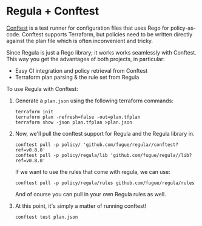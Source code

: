 # Regula + Conftest

[Conftest](https://github.com/open-policy-agent/conftest) is a test runner for configuration files that uses Rego for
policy-as-code.  Conftest supports Terraform, but policies need to be written
directly against the plan file which is often inconvenient and tricky.

Since Regula is just a Rego library; it works works seamlessly with Conftest.
This way you get the advantages of both projects, in particular:

 -  Easy CI integration and policy retrieval from Conftest
 -  Terraform plan parsing & the rule set from Regula

To use Regula with Conftest:

1.  Generate a `plan.json` using the following terraform commands:

        terraform init
        terraform plan -refresh=false -out=plan.tfplan
        terraform show -json plan.tfplan >plan.json

2.  Now, we'll pull the conftest support for Regula and the Regula library in.

        conftest pull -p policy/ 'github.com/fugue/regula//conftest?ref=v0.8.0'
        conftest pull -p policy/regula/lib 'github.com/fugue/regula//lib?ref=v0.8.0'

    If we want to use the rules that come with regula, we can
    use:

        conftest pull -p policy/regula/rules github.com/fugue/regula/rules

    And of course you can pull in your own Regula rules as well.

3.  At this point, it's simply a matter of running conftest!

        conftest test plan.json